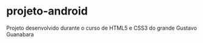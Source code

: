 # projeto-android
 Projeto desenvolvido durante o curso de HTML5 e CSS3 do grande Gustavo Guanabara 
